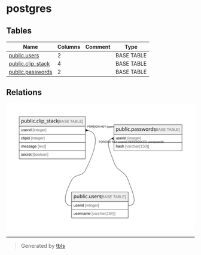 # postgres

## Tables

| Name | Columns | Comment | Type |
| ---- | ------- | ------- | ---- |
| [public.users](public.users.md) | 2 |  | BASE TABLE |
| [public.clip_stack](public.clip_stack.md) | 4 |  | BASE TABLE |
| [public.passwords](public.passwords.md) | 2 |  | BASE TABLE |

## Relations

![er](schema.svg)

---

> Generated by [tbls](https://github.com/k1LoW/tbls)
